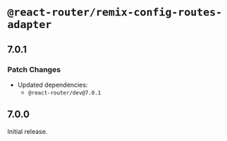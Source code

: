 # `@react-router/remix-config-routes-adapter`

## 7.0.1

### Patch Changes

- Updated dependencies:
  - `@react-router/dev@7.0.1`

## 7.0.0

Initial release.
